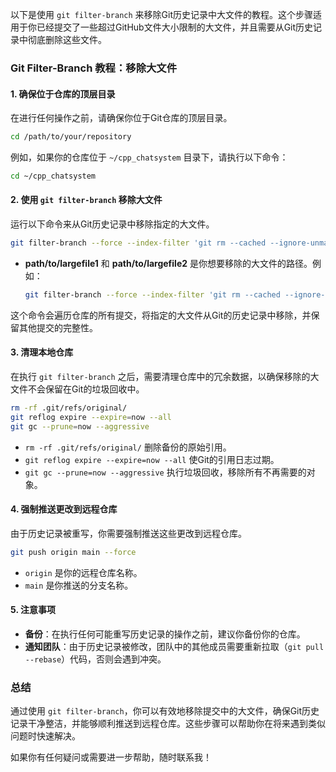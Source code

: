 以下是使用 `git filter-branch` 来移除Git历史记录中大文件的教程。这个步骤适用于你已经提交了一些超过GitHub文件大小限制的大文件，并且需要从Git历史记录中彻底删除这些文件。

### Git Filter-Branch 教程：移除大文件

#### 1. 确保位于仓库的顶层目录

在进行任何操作之前，请确保你位于Git仓库的顶层目录。

```bash
cd /path/to/your/repository
```

例如，如果你的仓库位于 `~/cpp_chatsystem` 目录下，请执行以下命令：

```bash
cd ~/cpp_chatsystem
```

#### 2. 使用 `git filter-branch` 移除大文件

运行以下命令来从Git历史记录中移除指定的大文件。

```bash
git filter-branch --force --index-filter 'git rm --cached --ignore-unmatch path/to/largefile1 path/to/largefile2' --prune-empty --tag-name-filter cat -- --all
```

- **path/to/largefile1** 和 **path/to/largefile2** 是你想要移除的大文件的路径。例如：

  ```bash
  git filter-branch --force --index-filter 'git rm --cached --ignore-unmatch Playground/demos/5.brpc/client Playground/demos/5.brpc/server' --prune-empty --tag-name-filter cat -- --all
  ```

这个命令会遍历仓库的所有提交，将指定的大文件从Git的历史记录中移除，并保留其他提交的完整性。

#### 3. 清理本地仓库

在执行 `git filter-branch` 之后，需要清理仓库中的冗余数据，以确保移除的大文件不会保留在Git的垃圾回收中。

```bash
rm -rf .git/refs/original/
git reflog expire --expire=now --all
git gc --prune=now --aggressive
```

- `rm -rf .git/refs/original/` 删除备份的原始引用。
- `git reflog expire --expire=now --all` 使Git的引用日志过期。
- `git gc --prune=now --aggressive` 执行垃圾回收，移除所有不再需要的对象。

#### 4. 强制推送更改到远程仓库

由于历史记录被重写，你需要强制推送这些更改到远程仓库。

```bash
git push origin main --force
```

- `origin` 是你的远程仓库名称。
- `main` 是你推送的分支名称。

#### 5. 注意事项

- **备份**：在执行任何可能重写历史记录的操作之前，建议你备份你的仓库。
- **通知团队**：由于历史记录被修改，团队中的其他成员需要重新拉取（`git pull --rebase`）代码，否则会遇到冲突。

### 总结

通过使用 `git filter-branch`，你可以有效地移除提交中的大文件，确保Git历史记录干净整洁，并能够顺利推送到远程仓库。这些步骤可以帮助你在将来遇到类似问题时快速解决。

如果你有任何疑问或需要进一步帮助，随时联系我！